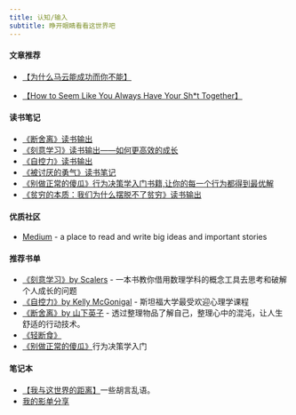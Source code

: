```yaml
---
title: 认知/输入
subtitle: 睁开眼睛看看这世界吧
---
```


#### 文章推荐

- <a target="_blank" href="https://mp.weixin.qq.com/s?__biz=MzA5NjM5MjM1Nw==&mid=2650283439&idx=5&sn=8b4b51e2c1a88f7fe369a4b756657672&chksm=88bc7865bfcbf17324e364a8ade43fd38556041908e3baa5e7268c6c4428696477a97cd0723a&token=842281904&lang=zh_CN#rd">【为什么马云能成功而你不能】</a> 
<!-- <a target="_blank" href="http://www.fuyanshe.cn/headline/view/69259">【你拥有的最宝贵的财富是什么？】</a>  -->
- <a target="_blank" href="https://medium.com/s/notes-on-changing-your-life/how-to-seem-like-you-always-have-your-sh-t-together-11114005114e">【How to Seem Like You Always Have Your Sh*t Together】</a> 

#### 读书笔记
- <a target="_blank" href="https://www.scarsu.com/danshari/">《断舍离》读书输出</a> 
- <a target="_blank" href="https://www.scarsu.com/continuous_action/">《刻意学习》读书输出——如何更高效的成长 </a> 
- <a target="_blank" href="https://www.scarsu.com/self_control/">《自控力》读书输出</a> 
- <a target="_blank" href="https://www.scarsu.com/life_courage/">《被讨厌的勇气》读书笔记</a> 
- <a target="_blank" href="https://www.scarsu.com/behavior_decision/">《别做正常的傻瓜》行为决策学入门书籍,让你的每一个行为都得到最优解</a> 
- <a target="_blank" href="https://www.scarsu.com/poor_economics/">《贫穷的本质：我们为什么摆脱不了贫穷》读书输出</a> 


#### 优质社区
- <a target="_blank" href="https://medium.com/">Medium</a> - a place to read and write big ideas and important stories

#### 推荐书单
- <a target="_blank" href="https://book.douban.com/subject/10786473/">《刻意学习》by Scalers</a> - 一本书教你借用数理学科的概念工具去思考和破解个人成长的问题
- <a target="_blank" href="https://book.douban.com/subject/27071913/">《自控力》by Kelly McGonigal</a> - 斯坦福大学最受欢迎心理学课程
- <a target="_blank" href="https://book.douban.com/subject/24749465/">《断舍离》by 山下英子</a> - 透过整理物品了解自己，整理心中的混沌，让人生舒适的行动技术。
- <a target="_blank" href="https://book.douban.com/subject/25882638/">《轻断食》</a>
- <a target="_blank" href="https://book.douban.com/subject/1874488/">《别做正常的傻瓜》</a>行为决策学入门

#### 笔记本
- <a target="_blank" href="https://www.scarsu.com/excape_from_the_world/">【我与这世界的距离】</a>一些胡言乱语。
- <a target="_blank" href="https://www.notion.so/ddd411ef5246495c86be211c5127311b?v=2c3ed794f65b459a8305ca1f9fbdcb6c">我的影单分享</a>
